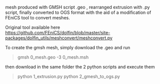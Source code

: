 
mesh produced with GMSH script .geo , rearranged extrusion with .py script, finally converted to OGS format with the aid of a modification of FEniCS tool to convert meshes.

Original tool  available here https://github.com/FEniCS/dolfin/blob/master/site-packages/dolfin_utils/meshconvert/meshconvert.py

To create the gmsh mesh, simply download the .geo and run
> gmsh 0_mesh.geo -3 0_mesh.msh

then download in the same folder the 2 python scripts and  execute them

> python 1_extrusion.py
> python 2_gmesh_to_ogs.py
